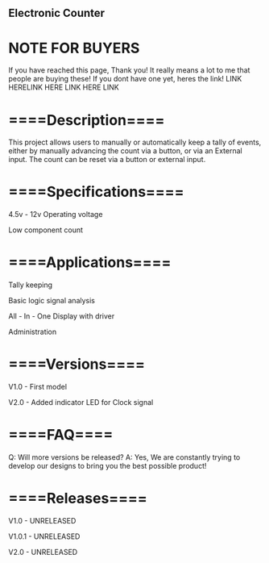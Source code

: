 ## Electronic Counter

# NOTE FOR BUYERS
If you have reached this page, Thank you! It really means a lot to me that people are buying these! If you dont have one yet, heres the link! LINK HERELINK HERE LINK HERE  LINK
# ====Description====
This project allows users to manually or automatically keep a tally of events, either by manually advancing the count via a button, or via an External input. The count can be reset via a button or external input.

# ====Specifications====
4.5v - 12v Operating voltage

Low component count




# ====Applications====
Tally keeping

Basic logic signal analysis

All - In - One Display with driver

Administration

# ====Versions====
V1.0   - First model       

V2.0   - Added indicator LED for Clock signal

# ====FAQ====
Q: Will more versions be released? A: Yes, We are constantly trying to develop our designs to bring you the best possible product!

# ====Releases====
V1.0   - UNRELEASED

V1.0.1 - UNRELEASED

V2.0   - UNRELEASED

